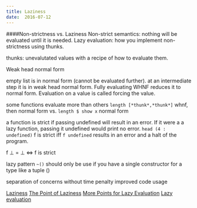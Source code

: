 ```yaml
---
title: Laziness
date:  2016-07-12
---
```


####Non-strictness vs. Laziness
Non-strict semantics: nothing will be evaluated until it is needed.
Lazy evaluation: how you implement non-strictness using thunks.

thunks: unevalutated values with a recipe of how to evaluate them.

Weak head normal form

empty list is in normal form (cannot be evaluated further).
at an intermediate step it is in weak head normal form.
Fully evaluating WHNF reduces it to normal form. Evaluation on a value is called
forcing the value.

some functions evaluate more than others
`length [*thunk*,*thunk*]` whnf, then normal form
vs.
`length $ show x` normal form

a function is strict if passing undefined will result in an error. If it were a
a lazy function, passing it undefined would print no error.
`head (4 : undefined)`
f is strict iff `f undefined` results in an error and a halt of the program.

f ⊥ = ⊥ ⇔ f is strict

lazy pattern `~()` should only be use if you have a single constructor for a type like
a tuple ()

separation of concerns without time penalty
improved code usage

[Laziness](https://en.wikibooks.org/wiki/Haskell/Laziness)
[The Point of Laziness](https://existentialtype.wordpress.com/2011/04/24/the-real-point-of-laziness/)
[More Points for Lazy Evaluation](https://augustss.blogspot.tw/2011/05/more-points-for-lazy-evaluation-in.html)
[Lazy evaluation](https://en.wikipedia.org/wiki/Lazy_evaluation)
